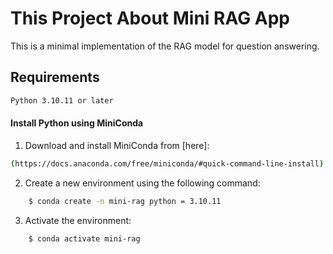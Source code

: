 # This Project About Mini RAG App

This is a minimal implementation of the RAG model for question answering.

## Requirements
```bash
Python 3.10.11 or later
```

#### Install Python using MiniConda

1) Download and install MiniConda from [here]: 
```bash
(https://docs.anaconda.com/free/miniconda/#quick-command-line-install)
```
2) Create a new environment using the following command:
```bash
    $ conda create -n mini-rag python = 3.10.11
```
3) Activate the environment:
```bash
    $ conda activate mini-rag
```